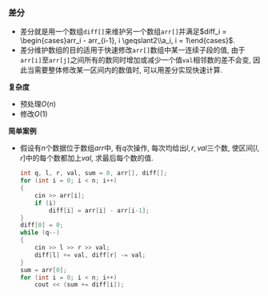 ### 差分

- 差分就是用一个数组`diff[]`来维护另一个数组`arr[]`并满足$diff_i = \begin{cases}arr_i - arr_{i-1}, i \geqslant2\\a_i, i = 1\end{cases}$.
- 差分维护数组的目的适用于快速修改`arr[]`数组中某一连续子段的值, 由于`arr[i]`至`arr[j]`之间所有的数同时增加或减少一个值`val`相邻数的差不会变, 因此当需要整体修改某一区间内的数值时, 可以用差分实现快速计算.

**复杂度**

- 预处理$O(n)$
- 修改$O(1)$

**简单案例**

- 假设有$n$个数据位于数组$arr$中, 有$q$次操作, 每次均给出$l, r, val$三个数, 使区间$[l, r]$中的每个数都加上$val$, 求最后每个数的值.

  ```c++
  int q, l, r, val, sum = 0, arr[], diff[];
  for (int i = 0; i < n; i++)
  {
      cin >> arr[i];
      if (i)
          diff[i] = arr[i] - arr[i-1];
  }
  diff[0] = 0;
  while (q--)
  {
      cin >> l >> r >> val;
      diff[l] += val, diff[r] -= val;
  }
  sum = arr[0];
  for (int i = 0; i < n; i++)
      cout << (sum += diff[i]);
  ```

  

